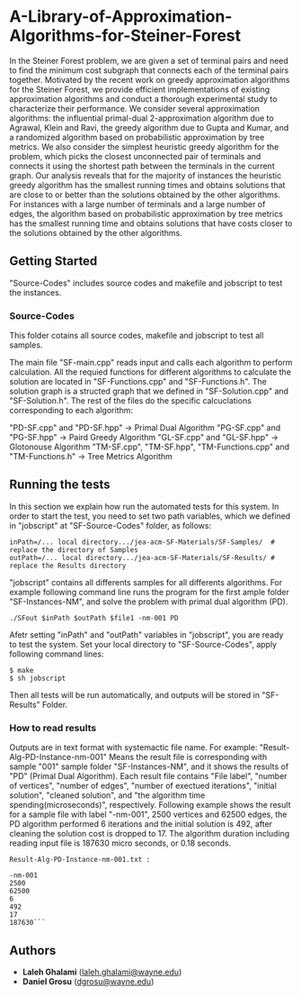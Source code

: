 # A-Library-of-Approximation-Algorithms-for-Steiner-Forest
In the Steiner Forest problem, we are given a set of terminal pairs and need to find the minimum cost subgraph that connects each of the terminal pairs together. Motivated by the recent work on greedy approximation algorithms for the Steiner Forest, we provide efficient implementations of existing approximation algorithms and conduct a thorough experimental study to characterize their performance. We consider several approximation algorithms: the influential primal-dual 2-approximation algorithm due to Agrawal, Klein and Ravi, the greedy algorithm due to Gupta and Kumar, and a randomized algorithm based on probabilistic approximation by tree metrics. We also consider the simplest heuristic greedy algorithm for the problem, which picks the closest unconnected pair of terminals and connects it using the shortest path between the terminals in the current graph. Our analysis reveals that for the majority of instances the heuristic greedy algorithm has the smallest running times and obtains solutions that are close to or better than the solutions obtained by the other algorithms. For instances with a large number of terminals and a large number of edges, the algorithm based on probabilistic approximation by tree metrics has the smallest running time and obtains solutions that have costs closer to the solutions obtained by the other algorithms.

## Getting Started
"Source-Codes" includes source codes and makefile and jobscript to test the instances. 

### Source-Codes

This folder cotains all source codes, makefile and jobscript to test all samples. 

The main file "SF-main.cpp" reads input and calls each algorithm to perform calculation. All the requied functions for different algorithms to calculate the solution are located in "SF-Functions.cpp" and "SF-Functions.h". The solution graph is a structed graph that we defined in "SF-Solution.cpp" and "SF-Solution.h". The rest of the files do the specific calcuclations corresponding to each algorithm:

"PD-SF.cpp" and "PD-SF.hpp"   -> Primal Dual Algorithm 
"PG-SF.cpp" and "PG-SF.hpp"   -> Paird Greedy Algorithm
"GL-SF.cpp" and "GL-SF.hpp"  -> Glotonouse Algorithm 
"TM-SF.cpp", "TM-SF.hpp", "TM-Functions.cpp" and "TM-Functions.h"  -> Tree Metrics Algorithm


## Running the tests

In this section we explain how run the automated tests for this system. 
In order to start the test, you need to set two path variables, which we defined in "jobscript" at "SF-Source-Codes" folder, as follows:

```
inPath=/... local directory.../jea-acm-SF-Materials/SF-Samples/  # replace the directory of Samples
outPath=/... local directory.../jea-acm-SF-Materials/SF-Results/ # replace the Results directory
```
"jobscript" contains all differents samples for all differents algorithms. For example following command line runs the program for the first ample folder "SF-Instances-NM", and solve the problem with primal dual algorithm (PD). 

```
./SFout $inPath $outPath $file1 -nm-001 PD
```
Afetr setting "inPath" and "outPath" variables in "jobscript", you are ready to test the system. Set your local directory to "SF-Source-Codes", apply following command lines:

```
$ make
$ sh jobscript

```
Then all tests will be run automatically, and outputs will be stored in "SF-Results" Folder. 

### How to read results

Outputs are in text format with systemactic file name. For example: "Result-Alg-PD-Instance-nm-001" Means the result file is corresponding with sample "001" sample folder "SF-Instances-NM", and it shows the results of "PD" (Primal Dual Algorithm). Each result file contains "File label", "number of vertices", "number of edges", "number of exectued iterations", "initial solution", "cleaned solution", and "the algorithm time spending(microseconds)", respectively. Following example shows the result for a sample file with label "-nm-001", 2500 vertices and 62500 edges, the PD algorithm performed 6 iterations and the initial solution is 492, after cleaning the solution cost is dropped to 17. The algorithm duration including reading input file is 187630 micro seconds, or 0.18 seconds. 

```
Result-Alg-PD-Instance-nm-001.txt : 

-nm-001
2500
62500
6
492
17
187630```
```

## Authors

* **Laleh Ghalami** (laleh.ghalami@wayne.edu)
* **Daniel Grosu**   (dgrosu@wayne.edu)
